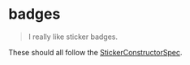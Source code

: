 # badges

>I really like sticker badges.

These should all follow the [StickerConstructorSpec](https://github.com/terinjokes/StickerConstructorSpec).
